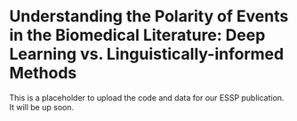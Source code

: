# Understanding the Polarity of Events in the Biomedical Literature: Deep Learning vs. Linguistically-informed Methods

This is a placeholder to upload the code and data for our ESSP publication. It will be up soon.
